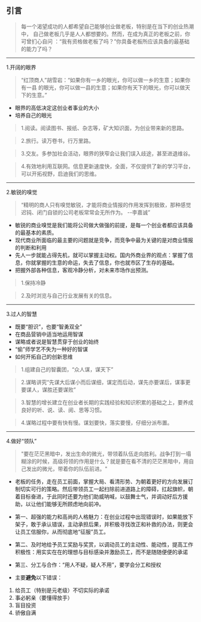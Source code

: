 ﻿## 引言
> 每一个渴望成功的人都希望自己能够创业做老板，特别是在当下的创业热潮中，
自己做老板几乎是人人都想要的。然而，在成为真正的老板之前，你可曾扪心自问
：“我有资格做老板了吗？”你具备老板所应该具备的最基础的能力了吗？
****
1.开阔的眼界

>“红顶商人”胡雪岩：“如果你有一乡的眼光，你可以做一乡的生意；如果你有一县
的眼光，你可以做一县的生意；如果你有天下的眼光，你可以做天下的生意。”

- 眼界的高低决定这创业者事业的大小
- 培养自己的眼光
> 1.阅读。阅读图书、报纸、杂志等，矿大知识面，为创业带来新的思路。

> 2.旅行。读万卷书，行万里路。
	
> 3.交友。多参加社会活动，眼界的狭窄会让我们误入歧途，甚至进退维谷。

> 4.有效地利用互联网。信息更新速度快，全面，不仅提供了新的学习平台，可以开拓视野，启迪我们的思维。

****
2.敏锐的嗅觉

>“精明的商人只有嗅觉敏锐，才能将商业情报的作用发挥到极致，那种感觉迟钝、闭门自锁的公司老板常常会无所作为。 --李嘉诚”

- 敏锐的商业嗅觉是我们能将公司做大做强的前提，是每一个创业者都应该具备的最基本的素质。
- 现代商业所面临的最主要的问题就是竞争，而竞争中最为关键的是对商业情报的判断和利用
- 先人一步就能占得先机，就可以掌握主动权。国内外商业界的观点：掌握了信息，你就掌握的生意的命运，失去了信息，你也就市区了生存的基础。
- 把握外部各种信息，客观冷静分析，对未来市场作出预测。
> 1.保持冷静

> 2.及时浏览与自己行业发展有关的信息。

****
3.过人的智慧
- 既要“胆识”，也要“智勇双全”
- 在商品营销中适当地运用智谋
- 谋略或者说是智慧贯穿于创业的始终
- “偷”师学艺不失为一种好的智谋
- 如何开拓自己的创新思维

> 1.组建自己的智囊团，“众人谋，谋天下”

> 2.谋略讲究“先谋大后谋小而后谋细，谋定而后动，谋先亦要谋后，谋事更要谋人，谋胜还要谋败”

> 3.智慧的增长建立在创业者长期的实践经验和知识积累的基础之上，要养成良好的听、说、读、阅、思等习惯。

> 4.谋略过程中要有快有慢。谋划要快，落实要慢，仔细分派布置。

****
4.做好“领队”
> "要在茫茫黑暗中，发出生命的微光，带领着队伍走向胜利。战争打到一塌糊涂的时候，高级将领的作用是什么？就是要在看不清的茫茫黑暗中，用自己发出的微光，带着你的队伍前进。"

- 老板的任务，走在员工前面，掌握大局、看清形势、为朝着更好的方向发展订制切实可行的策略。然后带领员工一起扫除前进道路上的障碍，扛起旗帜，朝着目标奋进，于此同时还要为他们助威呐喊，以鼓舞士气，并调动好后方援助，以让他们能够无所顾虑地向前冲。

- 第一、超强的能力和高尚的人格魅力：在创业过程中出现错误时，如果能放下架子，敢于承认错误，主动承担后果，并积极寻找改正和补救的办法，则更会让员工信服你，从而彻底地“征服”员工。

- 第二、及时地给予员工奖励与奖赏，以调动员工的主动性、能动性，提高工作积极性：用实实在在的理想与目标感染并激励员工，而不是随随便便的承诺

- 第三、分工与合作：“用人不疑，疑人不用”，要学会分工和授权

- 主要**避免**以下错误：
1. 给员工（特别是元老级）不切实际的承诺
2. 事必躬亲（要懂得放手）
3. 盲目投资
4. 骄傲自满

